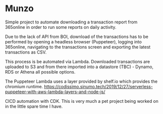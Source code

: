 # Munzo

Simple project to automate downloading a transaction report from 365online in order to run some reports on daily activity.

Due to the lack of API from BOI, download of the transactions has to be performed by opening a headless browser (Puppeteer), logging into 365online, navigating to the transactions screen and exporting the latest transactions as CSV.

This process is be automated via Lambda. Downloaded transactions are uploaded to S3 and from there imported into a datastore (TBC) - Dynamo, RDS or Athena all possible options.

The Puppeteer Lambda uses a layer provided by shelf.io which provides the chromium runtime. https://codissimo.sinumo.tech/2019/12/27/serverless-puppeteer-with-aws-lambda-layers-and-node-js/

CICD automation with CDK. This is very much a pet project being worked on in the little spare time I have.
